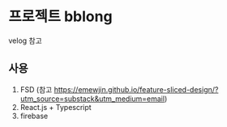 # 프로젝트 bblong
velog 참고

## 사용
1. FSD  (참고 https://emewjin.github.io/feature-sliced-design/?utm_source=substack&utm_medium=email)
2. React.js + Typescript
3. firebase
